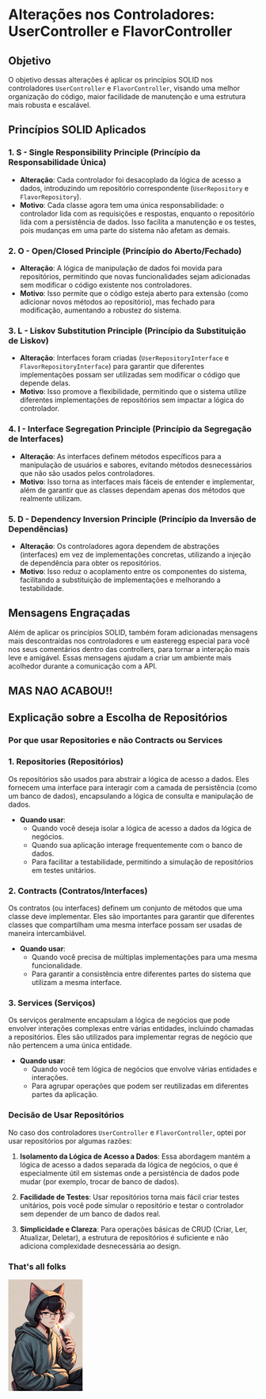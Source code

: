 # Alterações nos Controladores: UserController e FlavorController

## Objetivo
O objetivo dessas alterações é aplicar os princípios SOLID nos controladores `UserController` e `FlavorController`, visando uma melhor organização do código, maior facilidade de manutenção e uma estrutura mais robusta e escalável.

## Princípios SOLID Aplicados

### 1. **S** - Single Responsibility Principle (Princípio da Responsabilidade Única)
- **Alteração**: Cada controlador foi desacoplado da lógica de acesso a dados, introduzindo um repositório correspondente (`UserRepository` e `FlavorRepository`).
- **Motivo**: Cada classe agora tem uma única responsabilidade: o controlador lida com as requisições e respostas, enquanto o repositório lida com a persistência de dados. Isso facilita a manutenção e os testes, pois mudanças em uma parte do sistema não afetam as demais.

### 2. **O** - Open/Closed Principle (Princípio do Aberto/Fechado)
- **Alteração**: A lógica de manipulação de dados foi movida para repositórios, permitindo que novas funcionalidades sejam adicionadas sem modificar o código existente nos controladores.
- **Motivo**: Isso permite que o código esteja aberto para extensão (como adicionar novos métodos ao repositório), mas fechado para modificação, aumentando a robustez do sistema.

### 3. **L** - Liskov Substitution Principle (Princípio da Substituição de Liskov)
- **Alteração**: Interfaces foram criadas (`UserRepositoryInterface` e `FlavorRepositoryInterface`) para garantir que diferentes implementações possam ser utilizadas sem modificar o código que depende delas.
- **Motivo**: Isso promove a flexibilidade, permitindo que o sistema utilize diferentes implementações de repositórios sem impactar a lógica do controlador.

### 4. **I** - Interface Segregation Principle (Princípio da Segregação de Interfaces)
- **Alteração**: As interfaces definem métodos específicos para a manipulação de usuários e sabores, evitando métodos desnecessários que não são usados pelos controladores.
- **Motivo**: Isso torna as interfaces mais fáceis de entender e implementar, além de garantir que as classes dependam apenas dos métodos que realmente utilizam.

### 5. **D** - Dependency Inversion Principle (Princípio da Inversão de Dependências)
- **Alteração**: Os controladores agora dependem de abstrações (interfaces) em vez de implementações concretas, utilizando a injeção de dependência para obter os repositórios.
- **Motivo**: Isso reduz o acoplamento entre os componentes do sistema, facilitando a substituição de implementações e melhorando a testabilidade.

## Mensagens Engraçadas
Além de aplicar os princípios SOLID, também foram adicionadas mensagens mais descontraídas nos controladores e um easteregg especial para você nos seus comentários dentro das controllers, para tornar a interação mais leve e amigável. Essas mensagens ajudam a criar um ambiente mais acolhedor durante a comunicação com a API.

## MAS NAO ACABOU!!

## Explicação sobre a Escolha de Repositórios

### Por que usar Repositories e não Contracts ou Services

### 1. **Repositories (Repositórios)**

Os repositórios são usados para abstrair a lógica de acesso a dados. Eles fornecem uma interface para interagir com a camada de persistência (como um banco de dados), encapsulando a lógica de consulta e manipulação de dados. 

- **Quando usar**: 
  - Quando você deseja isolar a lógica de acesso a dados da lógica de negócios.
  - Quando sua aplicação interage frequentemente com o banco de dados.
  - Para facilitar a testabilidade, permitindo a simulação de repositórios em testes unitários.

### 2. **Contracts (Contratos/Interfaces)**

Os contratos (ou interfaces) definem um conjunto de métodos que uma classe deve implementar. Eles são importantes para garantir que diferentes classes que compartilham uma mesma interface possam ser usadas de maneira intercambiável.

- **Quando usar**:
  - Quando você precisa de múltiplas implementações para uma mesma funcionalidade.
  - Para garantir a consistência entre diferentes partes do sistema que utilizam a mesma interface.

### 3. **Services (Serviços)**

Os serviços geralmente encapsulam a lógica de negócios que pode envolver interações complexas entre várias entidades, incluindo chamadas a repositórios. Eles são utilizados para implementar regras de negócio que não pertencem a uma única entidade.

- **Quando usar**:
  - Quando você tem lógica de negócios que envolve várias entidades e interações.
  - Para agrupar operações que podem ser reutilizadas em diferentes partes da aplicação.

### Decisão de Usar Repositórios

No caso dos controladores `UserController` e `FlavorController`, optei por usar repositórios por algumas razões:

1. **Isolamento da Lógica de Acesso a Dados**: Essa abordagem mantém a lógica de acesso a dados separada da lógica de negócios, o que é especialmente útil em sistemas onde a persistência de dados pode mudar (por exemplo, trocar de banco de dados).

2. **Facilidade de Testes**: Usar repositórios torna mais fácil criar testes unitários, pois você pode simular o repositório e testar o controlador sem depender de um banco de dados real.

3. **Simplicidade e Clareza**: Para operações básicas de CRUD (Criar, Ler, Atualizar, Deletar), a estrutura de repositórios é suficiente e não adiciona complexidade desnecessária ao design.

### That's all folks
<img src="https://github.com/EdwinNRM/EdwinNRM/blob/main/The_coding_cat.jpg" alt="The Coding Cat" width="150"/>
